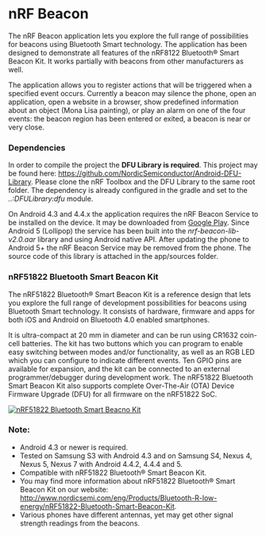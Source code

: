 # nRF Beacon

The nRF Beacon application lets you explore the full range of possibilities for beacons using Bluetooth Smart technology. The application has been designed to demonstrate all features of the nRF8122 Bluetooth® Smart Beacon Kit. It works partially with beacons from other manufacturers as well.

The application allows you to register actions that will be triggered when a specified event occurs. Currently a beacon may silence the phone, open an application, open a website in a browser, show predefined information about an object (Mona Lisa painting), or play an alarm on one of the four events: the beacon region has been entered or exited, a beacon is near or very close.

### Dependencies

In order to compile the project the **DFU Library is required**. This project may be found here: https://github.com/NordicSemiconductor/Android-DFU-Library.
Please clone the nRF Toolbox and the DFU Library to the same root folder. The dependency is already configured in the gradle and set to the *..:DFULibrary:dfu* module.

On Android 4.3 and 4.4.x the application requires the nRF Beacon Service to be installed on the device. It may be downloaded from [Google Play](https://play.google.com/store/apps/details?id=no.nordicsemi.android.beacon.service). Since Android 5 (Lollipop) the service has been built into the *nrf-beacon-lib-v2.0.aar* library and using Android native API. After updating the phone to Android 5+ the nRF Beacon Service may be removed from the phone. The source code of this library is attached in the app/sources folder.

### nRF51822 Bluetooth Smart Beacon Kit

The nRF51822 Bluetooth® Smart Beacon Kit is a reference design that lets you explore the full range of development possibilities for beacons using Bluetooth Smart technology. It consists of hardware, firmware and apps for both iOS and Android on Bluetooth 4.0 enabled smartphones.

It is ultra-compact at 20 mm in diameter and can be run using CR1632 coin-cell batteries. The kit has two buttons which you can program to enable easy switching between modes and/or functionality, as well as an RGB LED which you can configure to indicate different events. Ten GPIO pins are available for expansion, and the kit can be connected to an external programmer/debugger during development work. The nRF51822 Bluetooth Smart Beacon Kit also supports complete Over-The-Air (OTA) Device Firmware Upgrade (DFU) for all firmware on the nRF51822 SoC.

[![nRF51822 Bluetooth Smart Beacno Kit](http://img.youtube.com/vi/Q5SpUnJTuk8/0.jpg)](http://youtu.be/Q5SpUnJTuk8)

### Note:

- Android 4.3 or newer is required.
- Tested on Samsung S3 with Android 4.3 and on Samsung S4, Nexus 4, Nexus 5, Nexus 7 with Android 4.4.2, 4.4.4 and 5.
- Compatible with nRF51822 Bluetooth® Smart Beacon Kit.
- You may find more information about nRF51822 Bluetooth® Smart Beacon Kit on our website: http://www.nordicsemi.com/eng/Products/Bluetooth-R-low-energy/nRF51822-Bluetooth-Smart-Beacon-Kit.
- Various phones have different antennas, yet may get other signal strength readings from the beacons.
